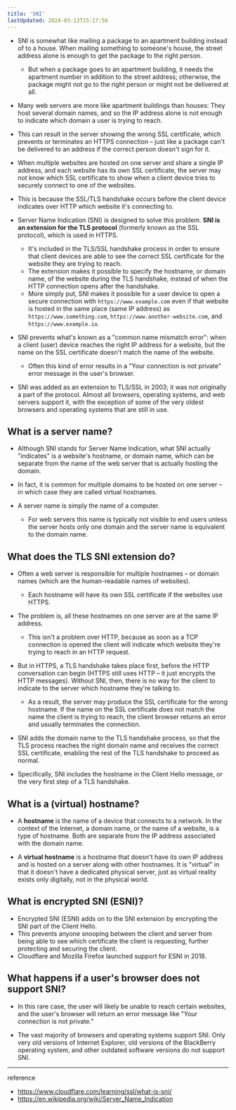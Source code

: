 ```yaml
---
title: 'SNI'
lastUpdated: 2024-03-13T15:17:56
---
```


- SNI is somewhat like mailing a package to an apartment building instead of to a house. When mailing something to someone's house, the street address alone is enough to get the package to the right person. 
  - But when a package goes to an apartment building, it needs the apartment number in addition to the street address; otherwise, the package might not go to the right person or might not be delivered at all.

- Many web servers are more like apartment buildings than houses: They host several domain names, and so the IP address alone is not enough to indicate which domain a user is trying to reach. 
- This can result in the server showing the wrong SSL certificate, which prevents or terminates an HTTPS connection – just like a package can't be delivered to an address if the correct person doesn't sign for it.

- When multiple websites are hosted on one server and share a single IP address, and each website has its own SSL certificate, the server may not know which SSL certificate to show when a client device tries to securely connect to one of the websites. 
- This is because the SSL/TLS handshake occurs before the client device indicates over HTTP which website it's connecting to.

- Server Name Indication (SNI) is designed to solve this problem. **SNI is an extension for the TLS protocol** (formerly known as the SSL protocol), which is used in HTTPS. 
  - It's included in the TLS/SSL handshake process in order to ensure that client devices are able to see the correct SSL certificate for the website they are trying to reach.
  - The extension makes it possible to specify the hostname, or domain name, of the website during the TLS handshake, instead of when the HTTP connection opens after the handshake.
  - More simply put, SNI makes it possible for a user device to open a secure connection with `https://www.example.com` even if that website is hosted in the same place (same IP address) as `https://www.something.com`, `https://www.another-website.com`, and `https://www.example.io`.

- SNI prevents what's known as a "common name mismatch error": when a client (user) device reaches the right IP address for a website, but the name on the SSL certificate doesn't match the name of the website. 
  - Often this kind of error results in a "Your connection is not private" error message in the user's browser.

- SNI was added as an extension to TLS/SSL in 2003; it was not originally a part of the protocol. Almost all browsers, operating systems, and web servers support it, with the exception of some of the very oldest browsers and operating systems that are still in use.

## What is a server name?

- Although SNI stands for Server Name Indication, what SNI actually "indicates" is a website's hostname, or domain name, which can be separate from the name of the web server that is actually hosting the domain. 
- In fact, it is common for multiple domains to be hosted on one server – in which case they are called virtual hostnames.

- A server name is simply the name of a computer. 
  - For web servers this name is typically not visible to end users unless the server hosts only one domain and the server name is equivalent to the domain name.

## What does the TLS SNI extension do?

- Often a web server is responsible for multiple hostnames – or domain names (which are the human-readable names of websites). 
  - Each hostname will have its own SSL certificate if the websites use HTTPS.

- The problem is, all these hostnames on one server are at the same IP address. 
  - This isn't a problem over HTTP, because as soon as a TCP connection is opened the client will indicate which website they're trying to reach in an HTTP request.

- But in HTTPS, a TLS handshake takes place first, before the HTTP conversation can begin (HTTPS still uses HTTP – it just encrypts the HTTP messages). Without SNI, then, there is no way for the client to indicate to the server which hostname they're talking to. 
  - As a result, the server may produce the SSL certificate for the wrong hostname. If the name on the SSL certificate does not match the name the client is trying to reach, the client browser returns an error and usually terminates the connection.

- SNI adds the domain name to the TLS handshake process, so that the TLS process reaches the right domain name and receives the correct SSL certificate, enabling the rest of the TLS handshake to proceed as normal.

- Specifically, SNI includes the hostname in the Client Hello message, or the very first step of a TLS handshake.

## What is a (virtual) hostname? 

- A **hostname** is the name of a device that connects to a network. In the context of the Internet, a domain name, or the name of a website, is a type of hostname. Both are separate from the IP address associated with the domain name.

- A **virtual hostname** is a hostname that doesn't have its own IP address and is hosted on a server along with other hostnames. It is "virtual" in that it doesn't have a dedicated physical server, just as virtual reality exists only digitally, not in the physical world.

## What is encrypted SNI (ESNI)?

- Encrypted SNI (ESNI) adds on to the SNI extension by encrypting the SNI part of the Client Hello. 
- This prevents anyone snooping between the client and server from being able to see which certificate the client is requesting, further protecting and securing the client. 
- Cloudflare and Mozilla Firefox launched support for ESNI in 2018.

## What happens if a user's browser does not support SNI?

- In this rare case, the user will likely be unable to reach certain websites, and the user's browser will return an error message like "Your connection is not private."

- The vast majority of browsers and operating systems support SNI. Only very old versions of Internet Explorer, old versions of the BlackBerry operating system, and other outdated software versions do not support SNI.

---
reference
- https://www.cloudflare.com/learning/ssl/what-is-sni/
- https://en.wikipedia.org/wiki/Server_Name_Indication